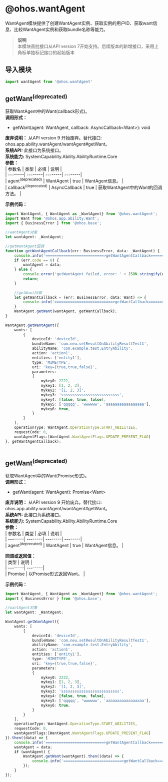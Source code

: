 # @ohos.wantAgent    
WantAgent模块提供了创建WantAgent实例、获取实例的用户ID、获取want信息、比较WantAgent实例和获取bundle名称等能力。  
> **说明**   
>本模块首批接口从API version 7开始支持。后续版本的新增接口，采用上角标单独标记接口的起始版本  
  
## 导入模块  
  
```js    
import wantAgent from '@ohos.wantAgent'    
```  
    
## getWant<sup>(deprecated)</sup>    
获取WantAgent中的Want(callback形式)。  
 **调用形式：**     
- getWant(agent: WantAgent, callback: AsyncCallback\<Want>): void  
  
 **废弃说明：** 从API version 9 开始废弃。替代接口: ohos.app.ability.wantAgent/wantAgent#getWant。  
 **系统API:**  此接口为系统接口。  
 **系统能力:**  SystemCapability.Ability.AbilityRuntime.Core    
 **参数：**     
| 参数名 | 类型 | 必填 | 说明 |  
| --------| --------| --------| --------|  
| agent<sup>(deprecated)</sup> | WantAgent | true | WantAgent信息。 |  
| callback<sup>(deprecated)</sup> | AsyncCallback<Want> | true | 获取WantAgent中的Want的回调方法。 |  
    
 **示例代码：**   
```ts    
import WantAgent, { WantAgent as _WantAgent} from '@ohos.wantAgent';  
import Want from '@ohos.app.ability.Want';  
import { BusinessError } from '@ohos.base';  
  
//wantAgent对象  
let wantAgent: _WantAgent;  
  
//getWantAgent回调  
function getWantAgentCallback(err: BusinessError, data: _WantAgent) {  
	console.info('==========================>getWantAgentCallback=======================>');  
    if (err.code == 0) {  
    	wantAgent = data;  
    } else {  
        console.error('getWantAgent failed, error: ' + JSON.stringify(err));  
        return;  
    }  
  
    //getWant回调  
    let getWantCallback = (err: BusinessError, data: Want) => {  
        console.info('==========================>getWantCallback=======================>');  
    }  
    WantAgent.getWant(wantAgent, getWantCallback);  
}  
  
WantAgent.getWantAgent({  
    wants: [  
        {  
            deviceId: 'deviceId',  
            bundleName: 'com.neu.setResultOnAbilityResultTest1',  
            abilityName: 'com.example.test.EntryAbility',  
            action: 'action1',  
            entities: ['entity1'],  
            type: 'MIMETYPE',  
            uri: 'key={true,true,false}',  
            parameters:  
            {  
                mykey0: 2222,  
                mykey1: [1, 2, 3],  
                mykey2: '[1, 2, 3]',  
                mykey3: 'ssssssssssssssssssssssssss',  
                mykey4: [false, true, false],  
                mykey5: ['qqqqq', 'wwwwww', 'aaaaaaaaaaaaaaaaa'],  
                mykey6: true,  
            }  
        }  
    ],  
    operationType: WantAgent.OperationType.START_ABILITIES,  
    requestCode: 0,  
    wantAgentFlags:[WantAgent.WantAgentFlags.UPDATE_PRESENT_FLAG]  
}, getWantAgentCallback);  
    
```    
  
    
## getWant<sup>(deprecated)</sup>    
获取WantAgent中的Want(Promise形式)。  
 **调用形式：**     
- getWant(agent: WantAgent): Promise\<Want>  
  
 **废弃说明：** 从API version 9 开始废弃。替代接口: ohos.app.ability.wantAgent/wantAgent#getWant。  
 **系统API:**  此接口为系统接口。  
 **系统能力:**  SystemCapability.Ability.AbilityRuntime.Core    
 **参数：**     
| 参数名 | 类型 | 必填 | 说明 |  
| --------| --------| --------| --------|  
| agent<sup>(deprecated)</sup> | WantAgent | true | WantAgent信息。 |  
    
 **回调或返回值：**     
| 类型 | 说明 |  
| --------| --------|  
| Promise<Want> | 以Promise形式返回Want。 |  
    
 **示例代码：**   
```ts    
import WantAgent, { WantAgent as _WantAgent} from '@ohos.wantAgent';  
import { BusinessError } from '@ohos.base';  
  
//wantAgent对象  
let wantAgent: _WantAgent;  
  
WantAgent.getWantAgent({  
    wants: [  
        {  
            deviceId: 'deviceId',  
            bundleName: 'com.neu.setResultOnAbilityResultTest1',  
            abilityName: 'com.example.test.EntryAbility',  
            action: 'action1',  
            entities: ['entity1'],  
            type: 'MIMETYPE',  
            uri: 'key={true,true,false}',  
            parameters:  
            {  
                mykey0: 2222,  
                mykey1: [1, 2, 3],  
                mykey2: '[1, 2, 3]',  
                mykey3: 'ssssssssssssssssssssssssss',  
                mykey4: [false, true, false],  
                mykey5: ['qqqqq', 'wwwwww', 'aaaaaaaaaaaaaaaaa'],  
                mykey6: true,  
            }  
        }  
    ],  
    operationType: WantAgent.OperationType.START_ABILITIES,  
    requestCode: 0,  
    wantAgentFlags:[WantAgent.WantAgentFlags.UPDATE_PRESENT_FLAG]  
}).then((data) => {  
	console.info('==========================>getWantAgentCallback=======================>');  
    wantAgent = data;  
    if (wantAgent) {          
        WantAgent.getWant(wantAgent).then((data) => {  
            console.info('==========================>getWantCallback=======================>');  
        });  
    }  
});  
    
```    
  
